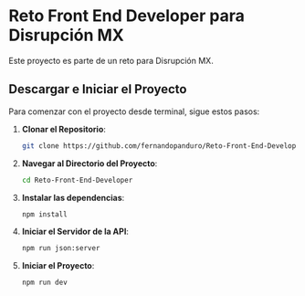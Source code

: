# Reto Front End Developer para Disrupción MX

Este proyecto es parte de un reto para Disrupción MX.

## Descargar e Iniciar el Proyecto

Para comenzar con el proyecto desde terminal, sigue estos pasos:

1. **Clonar el Repositorio**:
   ```bash
   git clone https://github.com/fernandopanduro/Reto-Front-End-Developer.git

   ```
2. **Navegar al Directorio del Proyecto**:

   ```bash
   cd Reto-Front-End-Developer

   ```

3. **Instalar las dependencias**:

   ```bash
   npm install

   ```

4. **Iniciar el Servidor de la API**:

   ```bash
   npm run json:server

   ```

5. **Iniciar el Proyecto**:
   ```bash
   npm run dev
   ```

